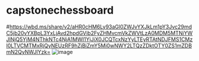 # capstonechessboard

#https://wbd.ms/share/v2/aHR0cHM6Ly93aGl0ZWJvYXJkLm1pY3Jvc29mdC5jb20vYXBpL3YxLjAvd2hpdGVib2FyZHMvcmVkZWVtLzA0MDM5MTNiYWJlNjQ5YjM4NThkNTc4NjA1MWI1YjJiX0JCQTcxNzYyLTEyRTAtNDJFMS1CMzI0LTVCMTMxRjQyNEUzRF9hZjBiZmY5Mi0wNWY2LTQzZDktOTY0ZS1mZDBmN2QyNWJlYzk=
![image](https://github.com/kaijohnsonn/capstonechessboard/assets/107133626/610d28ea-d599-4fa9-b91b-63f6a2102eea)
